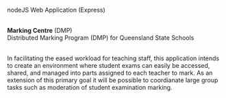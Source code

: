 nodeJS Web Application (Express)<br><br>

**Marking Centre** (DMP)<br>
Distributed Marking Program (DMP) for Queensland State Schools<br><br>

In facilitating the eased workload for teaching staff, this application intends to create an environment where student exams can easily be accessed, shared, and managed into parts assigned to each teacher to mark. As an extension of this primary goal it will be possible to coordianate large group tasks such as moderation of student examination marking.<br><br>
